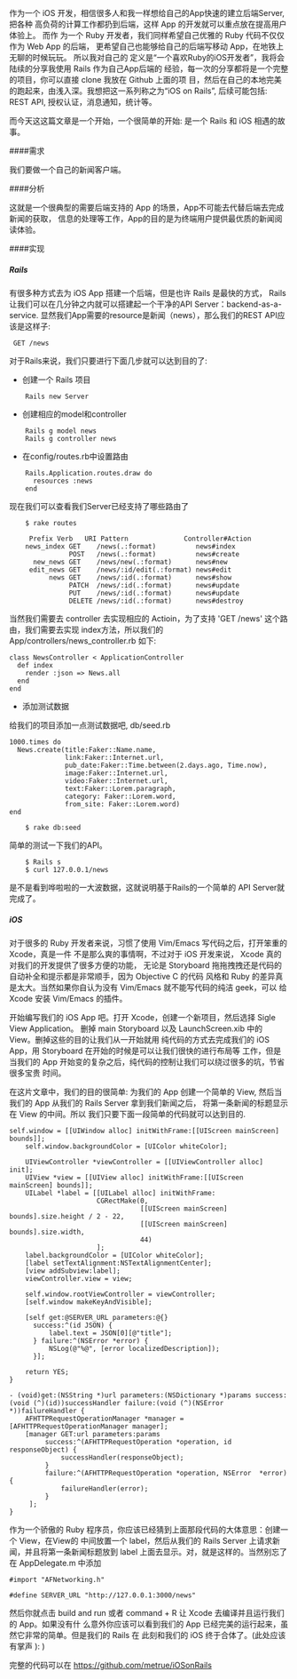 作为一个 iOS 开发，相信很多人和我一样想给自己的App快速的建立后端Server, 把各种
高负荷的计算工作都扔到后端，这样 App 的开发就可以重点放在提高用户体验上。 而作
为一个 Ruby 开发者，我们同样希望自己优雅的 Ruby 代码不仅仅作为 Web App 的后端，
更希望自己也能够给自己的后端写移动 App，在地铁上无聊的时候玩玩。 所以我对自己的
定义是“一个喜欢Ruby的iOS开发者”，我将会陆续的分享我使用 Rails 作为自己App后端的
经验，每一次的分享都将是一个完整的项目，你可以直接 clone 我放在 Github 上面的项
目，然后在自己的本地完美的跑起来，由浅入深。我想把这一系列称之为“iOS on Rails”,
后续可能包括: REST API, 授权认证，消息通知，统计等。

而今天这这篇文章是一个开始，一个很简单的开始: 是一个 Rails 和 iOS 相遇的故事。

####需求

我们要做一个自己的新闻客户端。

####分析

这就是一个很典型的需要后端支持的 App 的场景，App不可能去代替后端去完成新闻的获取，
信息的处理等工作，App的目的是为终端用户提供最优质的新闻阅读体验。

####实现

##### Rails

有很多种方式去为 iOS App 搭建一个后端，但是也许 Rails 是最快的方式，
Rails 让我们可以在几分钟之内就可以搭建起一个干净的API Server：backend-as-a-service.
显然我们App需要的resource是新闻（news），那么我们的REST API应该是这样子:

```
 GET /news
```

对于Rails来说，我们只要进行下面几步就可以达到目的了:
- 创建一个 Rails 项目

```
    Rails new Server
```

- 创建相应的model和controller

```
    Rails g model news
    Rails g controller news
```

- 在config/routes.rb中设置路由

```
    Rails.Application.routes.draw do
      resources :news
    end
```
现在我们可以查看我们Server已经支持了哪些路由了

```
    $ rake routes

     Prefix Verb   URI Pattern              Controller#Action
    news_index GET    /news(.:format)          news#index
               POST   /news(.:format)          news#create
      new_news GET    /news/new(.:format)      news#new
     edit_news GET    /news/:id/edit(.:format) news#edit
          news GET    /news/:id(.:format)      news#show
               PATCH  /news/:id(.:format)      news#update
               PUT    /news/:id(.:format)      news#update
               DELETE /news/:id(.:format)      news#destroy

```

当然我们需要去 controller 去实现相应的 Actioin，为了支持 'GET /news' 这个路由，我们需要去实现
index方法，所以我们的 App/controllers/news_controller.rb 如下:

```
class NewsController < ApplicationController
  def index
    render :json => News.all
  end
end
```

- 添加测试数据

给我们的项目添加一点测试数据吧, db/seed.rb

```
1000.times do
  News.create(title:Faker::Name.name,
              link:Faker::Internet.url,
              pub_date:Faker::Time.between(2.days.ago, Time.now),
              image:Faker::Internet.url,
              video:Faker::Internet.url,
              text:Faker::Lorem.paragraph,
              category: Faker::Lorem.word,
              from_site: Faker::Lorem.word)
end

    $ rake db:seed
```

简单的测试一下我们的API。

```
    $ Rails s
    $ curl 127.0.0.1/news
```
是不是看到哗啦啦的一大波数据，这就说明基于Rails的一个简单的 API Server就完成了。

##### iOS

对于很多的 Ruby 开发者来说，习惯了使用 Vim/Emacs 写代码之后，打开笨重的 Xcode，真是一件
不是那么爽的事情啊，不过对于 iOS 开发来说， Xcode 真的对我们的开发提供了很多方便的功能，
无论是 Storyboard 拖拖拽拽还是代码的自动补全和提示都是非常顺手，因为 Objective C 的代码
风格和 Ruby 的差异真是太大。当然如果你自认为没有 Vim/Emacs 就不能写代码的纯洁 geek，可以
给 Xcode 安装 Vim/Emacs 的插件。

开始编写我们的 iOS App 吧。打开 Xcode，创建一个新项目，然后选择 Sigle View Application。
删掉 main Storyboard 以及 LaunchScreen.xib 中的 View。删掉这些的目的让我们从一开始就用
纯代码的方式去完成我们的 iOS App，用 Storyboard 在开始的时候是可以让我们很快的进行布局等
工作，但是当我们的 App 开始变的复杂之后，纯代码的控制让我们可以绕过很多的坑，节省很多宝贵
时间。

在这片文章中，我们的目的很简单: 为我们的 App 创建一个简单的 View, 然后当我们的 App 
从我们的 Rails Server 拿到我们新闻之后， 将第一条新闻的标题显示在 View 的中间。所以
我们只要下面一段简单的代码就可以达到目的.

```
self.window = [[UIWindow alloc] initWithFrame:[[UIScreen mainScreen] bounds]];
    self.window.backgroundColor = [UIColor whiteColor];

    UIViewController *viewController = [[UIViewController alloc] init];                                                                                                                          
    UIView *view = [[UIView alloc] initWithFrame:[[UIScreen mainScreen] bounds]];
    UILabel *label = [[UILabel alloc] initWithFrame:
                      CGRectMake(0,
                                 [[UIScreen mainScreen] bounds].size.height / 2 - 22,
                                 [[UIScreen mainScreen] bounds].size.width,
                                 44)
                      ];
    label.backgroundColor = [UIColor whiteColor];
    [label setTextAlignment:NSTextAlignmentCenter];
    [view addSubview:label];
    viewController.view = view;

    self.window.rootViewController = viewController;
    [self.window makeKeyAndVisible];

    [self get:@SERVER_URL parameters:@{}
      success:^(id JSON) {
          label.text = JSON[0][@"title"];
      } failure:^(NSError *error) {
          NSLog(@"%@", [error localizedDescription]);
      }];

    return YES;
}

- (void)get:(NSString *)url parameters:(NSDictionary *)params success:(void (^)(id))successHandler failure:(void (^)(NSError *))failureHandler {
    AFHTTPRequestOperationManager *manager = [AFHTTPRequestOperationManager manager];                                                                                                            
    [manager GET:url parameters:params
         success:^(AFHTTPRequestOperation *operation, id responseObject) {
             successHandler(responseObject);
         }
         failure:^(AFHTTPRequestOperation *operation, NSError  *error) {
             failureHandler(error);
         }
     ];
}

```

作为一个骄傲的 Ruby 程序员，你应该已经猜到上面那段代码的大体意思：创建一个 View，在View的
中间放置一个 label，然后从我们的 Rails Server 上请求新闻，并且将第一条新闻标题放到 label
上面去显示。对，就是这样的。当然别忘了在 AppDelegate.m 中添加

```
#import "AFNetworking.h"

#define SERVER_URL "http://127.0.0.1:3000/news"

```
然后你就点击 build and run 或者 command + R 让 Xcode 去编译并且运行我们的 App。如果没有什
么意外你应该可以看到我们的 App 已经完美的运行起来，虽然它非常的简单。但是我们的 Rails 在
此刻和我们的 iOS 终于合体了。(此处应该有掌声 ): )

完整的代码可以在 https://github.com/metrue/iOSonRails
